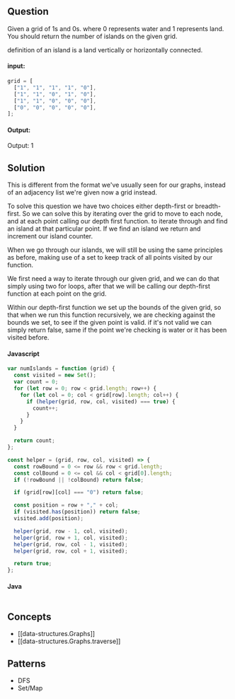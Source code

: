 
## Question

Given a grid of 1s and 0s. where 0 represents water and 1 represents land. You should return the number of islands on the given grid.

definition of an island is a land vertically or horizontally connected.

#### input:

```javascript
grid = [
  ["1", "1", "1", "1", "0"],
  ["1", "1", "0", "1", "0"],
  ["1", "1", "0", "0", "0"],
  ["0", "0", "0", "0", "0"],
];
```

#### Output:

Output: 1

## Solution

This is different from the format we've usually seen for our graphs, instead of an adjacency list we're given now a grid instead.

To solve this question we have two choices either depth-first or breadth-first. So we can solve this by iterating over the grid to move to each node, and at each point calling our depth first function. to iterate through and find an island at that particular point. If we find an island we return and increment our island counter.

When we go through our islands, we will still be using the same principles as before, making use of a set to keep track of all points visited by our function.

We first need a way to iterate through our given grid, and we can do that simply using two for loops, after that we will be calling our depth-first function at each point on the grid.

Within our depth-first function we set up the bounds of the given grid, so that when we run this function recursively, we are checking against the bounds we set, to see if the given point is valid. if it's not valid we can simply return false, same if the point we're checking is water or it has been visited before.

#### Javascript

```javascript
var numIslands = function (grid) {
  const visited = new Set();
  var count = 0;
  for (let row = 0; row < grid.length; row++) {
    for (let col = 0; col < grid[row].length; col++) {
      if (helper(grid, row, col, visited) === true) {
        count++;
      }
    }
  }

  return count;
};

const helper = (grid, row, col, visited) => {
  const rowBound = 0 <= row && row < grid.length;
  const colBound = 0 <= col && col < grid[0].length;
  if (!rowBound || !colBound) return false;

  if (grid[row][col] === "0") return false;

  const position = row + "," + col;
  if (visited.has(position)) return false;
  visited.add(position);

  helper(grid, row - 1, col, visited);
  helper(grid, row + 1, col, visited);
  helper(grid, row, col - 1, visited);
  helper(grid, row, col + 1, visited);

  return true;
};
```

#### Java

```java

```

## Concepts

- [[data-structures.Graphs]]
- [[data-structures.Graphs.traverse]]

## Patterns

- DFS
- Set/Map
